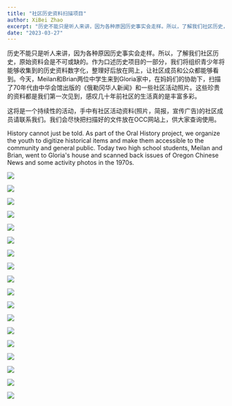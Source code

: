 ```yaml
---
title: "社区历史资料扫描项目"
author: XiBei Zhao
excerpt: "历史不能只是听人来讲，因为各种原因历史事实会走样。所以，了解我们社区历史，原始资料会是不可或缺的。作为口述历史项目的一部分，我们将组织青少年将能够收集到的历史资料数字化，整理好后放在网上，让社区成员和公众都能够看到。今天，Meilan和Brian两位中学生来到Gloria家中，在妈妈们的协助下，扫描了70年代由中华会馆出版的《俄勒冈华人新闻》和一些社区活动照片。这些珍贵的资料都是我们第一次见到，感叹几十年前社区的生活真的是丰富多彩。这将是一个持续性的活动，手中有社区活动资料(照片，简报，宣传广告)的社区成员请联系我们。我们会尽快把扫描好的文件放在OCC网站上，供大家查询使用。"
date: "2023-03-27"
---
```


历史不能只是听人来讲，因为各种原因历史事实会走样。所以，了解我们社区历史，原始资料会是不可或缺的。作为口述历史项目的一部分，我们将组织青少年将能够收集到的历史资料数字化，整理好后放在网上，让社区成员和公众都能够看到。今天，Meilan和Brian两位中学生来到Gloria家中，在妈妈们的协助下，扫描了70年代由中华会馆出版的《俄勒冈华人新闻》和一些社区活动照片。这些珍贵的资料都是我们第一次见到，感叹几十年前社区的生活真的是丰富多彩。

这将是一个持续性的活动，手中有社区活动资料(照片，简报，宣传广告)的社区成员请联系我们。我们会尽快把扫描好的文件放在OCC网站上，供大家查询使用。

History cannot just be told. As part of the Oral History project, we organize the youth to digitize historical items and make them accessible to the community and general public. Today two high school students, Meilan and Brian, went to Gloria's house and scanned back issues of Oregon Chinese News and some activity photos in the 1970s.

![](https://res.cloudinary.com/dhngj18do/image/upload/f_auto,q_auto/v1/images/337285647_2547105892104201_3317339569511210175_n)

![](https://res.cloudinary.com/dhngj18do/image/upload/f_auto,q_auto/v1/images/337376877_193700536720664_5249649989747400079_n)

![](https://res.cloudinary.com/dhngj18do/image/upload/f_auto,q_auto/v1/images/338414608_227489969780173_2374293001129360916_n)

![](https://res.cloudinary.com/dhngj18do/image/upload/f_auto,q_auto/v1/images/338207948_590144803096177_6170177975059890282_n)

![](https://res.cloudinary.com/dhngj18do/image/upload/f_auto,q_auto/v1/images/337271604_136852049143932_1761919177762429983_n)

![](https://res.cloudinary.com/dhngj18do/image/upload/f_auto,q_auto/v1/images/337389750_1279474002646812_7998563191692048299_n)

![](https://res.cloudinary.com/dhngj18do/image/upload/f_auto,q_auto/v1/images/338032488_743636200802867_3973524208378399062_n)

![](https://res.cloudinary.com/dhngj18do/image/upload/f_auto,q_auto/v1/images/338045701_602599435098706_7184381776176698994_n)

![](https://res.cloudinary.com/dhngj18do/image/upload/f_auto,q_auto/v1/images/337387749_538762868401965_1216518459372644745_n)

![](https://res.cloudinary.com/dhngj18do/image/upload/f_auto,q_auto/v1/images/337177209_1800243227023926_2582809410654231083_n)

![](https://res.cloudinary.com/dhngj18do/image/upload/f_auto,q_auto/v1/images/338027159_901700194417094_6111880789128547400_n)

![](https://res.cloudinary.com/dhngj18do/image/upload/f_auto,q_auto/v1/images/337247289_183637007782959_8204081613372140937_n)

![](https://res.cloudinary.com/dhngj18do/image/upload/f_auto,q_auto/v1/images/337154843_1399824500768144_5080328367858738812_n)

![](https://res.cloudinary.com/dhngj18do/image/upload/f_auto,q_auto/v1/images/337356564_710715137507355_8998322046493486276_n)

![](https://res.cloudinary.com/dhngj18do/image/upload/f_auto,q_auto/v1/images/338170695_1377768163070705_6566100992592460310_n)

![](https://res.cloudinary.com/dhngj18do/image/upload/f_auto,q_auto/v1/images/337276428_945351266490401_649423743749525439_n)

![](https://res.cloudinary.com/dhngj18do/image/upload/f_auto,q_auto/v1/images/338495742_1409727149840382_2312164682394433483_n)

![](https://res.cloudinary.com/dhngj18do/image/upload/f_auto,q_auto/v1/images/338146358_734810301622064_7536213832004157662_n)
